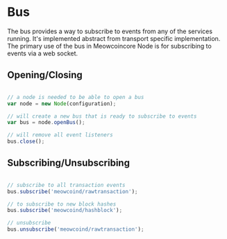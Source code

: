 # Bus
The bus provides a way to subscribe to events from any of the services running. It's implemented abstract from transport specific implementation. The primary use of the bus in Meowcoincore Node is for subscribing to events via a web socket.

## Opening/Closing

```javascript

// a node is needed to be able to open a bus
var node = new Node(configuration);

// will create a new bus that is ready to subscribe to events
var bus = node.openBus();

// will remove all event listeners
bus.close();
```

## Subscribing/Unsubscribing

```javascript

// subscribe to all transaction events
bus.subscribe('meowcoind/rawtransaction');

// to subscribe to new block hashes
bus.subscribe('meowcoind/hashblock');

// unsubscribe
bus.unsubscribe('meowcoind/rawtransaction');
```
